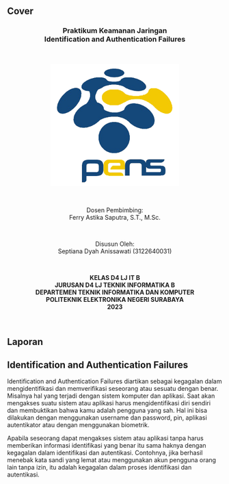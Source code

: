 ## Cover

<h3 align="center">
    <b>Praktikum Keamanan Jaringan</b><br>
    Identification and Authentication Failures
</h3>
<br>
<p align="center">
  <img src="../image/Logo_PENS.png" alt="Size Limit CLI" width="300">
</p>
<br>
<p align="center">
    Dosen Pembimbing:<br>
    Ferry Astika Saputra, S.T., M.Sc.
</p>
<br>
<p align="center">
    Disusun Oleh:<br>
    Septiana Dyah Anissawati (3122640031)
</p>
<br>
<p align="center">
    <b>
        KELAS D4 LJ IT B <br>
        JURUSAN D4 LJ TEKNIK INFORMATIKA B<br>
        DEPARTEMEN TEKNIK INFORMATIKA DAN KOMPUTER <br> 
        POLITEKNIK ELEKTRONIKA NEGERI SURABAYA <br>
        2023
    </b>
</p>
<br>

## Laporan

## Identification and Authentication Failures

Identification and Authentication Failures diartikan sebagai kegagalan dalam mengidentifikasi dan memverifikasi seseorang atau sesuatu dengan benar. Misalnya hal yang terjadi dengan sistem komputer dan aplikasi. Saat akan mengakses suatu sistem atau aplikasi harus mengidentifikasi diri sendiri dan membuktikan bahwa kamu adalah pengguna yang sah. Hal ini bisa dilakukan dengan menggunakan username dan password, pin, aplikasi autentikator atau dengan menggunakan biometrik.

Apabila seseorang dapat mengakses sistem atau aplikasi tanpa harus memberikan informasi identifikasi yang benar itu sama haknya dengan kegagalan dalam identifikasi dan autentikasi. Contohnya, jika berhasil menebak kata sandi yang lemat atau menggunakan akun pengguna orang lain tanpa izin, itu adalah kegagalan dalam proses identifikasi dan autentikasi. 


